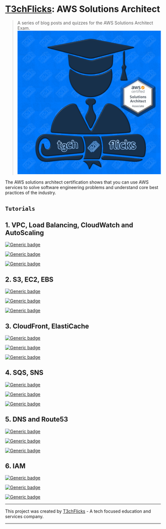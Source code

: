 # [T3chFlicks](https://t3chflicks.org): AWS Solutions Architect

> A series of blog posts and quizzes for the AWS Solutions Architect Exam.
![thumbnail](./thumbnail.png)


The AWS solutions architect certification shows that you can use AWS services to solve software engineering problems and understand core best practices of the industry.

## `Tutorials`
## 1. VPC, Load Balancing, CloudWatch and AutoScaling
[![Generic badge](https://img.shields.io/badge/Blog_Post-Github-orange.svg)](./blog_posts/1.md)

[![Generic badge](https://img.shields.io/badge/Blog_Post-Medium-blue.svg)](https://t3chflicks.medium.com/aws-solutions-architect-quiz-vpc-load-balancing-cloudwatch-autoscaling-aa3edee34d16)

[![Generic badge](https://img.shields.io/badge/Quiz-Google-red.svg)](https://docs.google.com/forms/d/e/1FAIpQLSeCSYVLprBjo1h5hnOLeSiQ47HZufPNAX2bN7nHvAYZGscADw/viewform?usp=sf_link)

## 2. S3, EC2, EBS
[![Generic badge](https://img.shields.io/badge/Blog_Post-Github-orange.svg)](./blog_post.md)

[![Generic badge](https://img.shields.io/badge/Blog_Post-Medium-blue.svg)](https://t3chflicks.medium.com/aws-solutions-architect-quiz-2-s3-ec2-ebs-173d40515dd)

[![Generic badge](https://img.shields.io/badge/Quiz-Google-red.svg)](https://docs.google.com/forms/d/e/1FAIpQLSeMfE2ojBJ5TBo1DfD_JSd_0bM7SJBBusZ1Fdt0FW8Kaw5o1w/viewform?usp=sf_link)

## 3. CloudFront, ElastiCache
[![Generic badge](https://img.shields.io/badge/Blog_Post-Github-orange.svg)](./blog_post.md)

[![Generic badge](https://img.shields.io/badge/Blog_Post-Medium-blue.svg)](https://t3chflicks.medium.com/aws-solutions-architect-quiz-3-cloudfront-elasticache-f77fd08949e8)

[![Generic badge](https://img.shields.io/badge/Quiz-Google-red.svg)](https://docs.google.com/forms/d/e/1FAIpQLSfWpXfj56I3LoLSCbo3q_Hfo4a_hY4cVp5no1_qrVA0SkSAFA/viewform?usp=sf_link)

## 4. SQS, SNS
[![Generic badge](https://img.shields.io/badge/Blog_Post-Github-orange.svg)](./blog_post.md)

[![Generic badge](https://img.shields.io/badge/Blog_Post-Medium-blue.svg)](https://t3chflicks.medium.com/aws-solutions-architect-quiz-4-sqs-sns-b0b4390d5475)

[![Generic badge](https://img.shields.io/badge/Quiz-Google-red.svg)](https://docs.google.com/forms/d/e/1FAIpQLScIm7kB2mEMA9XtEQzA2fKMM6apXkPWgnD-4oyIhn53hIML3g/viewform?usp=sf_link)

## 5. DNS and Route53
[![Generic badge](https://img.shields.io/badge/Blog_Post-Github-orange.svg)](./blog_post.md)

[![Generic badge](https://img.shields.io/badge/Blog_Post-Medium-blue.svg)](https://t3chflicks.medium.com/aws-solutions-architect-quiz-5-dns-and-route53-1ca28cf9c5a1)

[![Generic badge](https://img.shields.io/badge/Quiz-Google-red.svg)](https://docs.google.com/forms/d/e/1FAIpQLSekohjK9mMGaG4ZJaC9NqJcuqxxJV7jxmvH_tHS5sbIXLrvmA/viewform?usp=sf_link)

## 6. IAM
[![Generic badge](https://img.shields.io/badge/Blog_Post-Github-orange.svg)](./blog_post.md)

[![Generic badge](https://img.shields.io/badge/Blog_Post-Medium-blue.svg)](https://t3chflicks.medium.com/aws-solutions-architect-quiz-6-iam-5d34116f3c73)

[![Generic badge](https://img.shields.io/badge/Quiz-Google-red.svg)](https://docs.google.com/forms/d/e/1FAIpQLSe1ob9pRCxTwpzjJaQi0vYMqHHonJ8YVOvvq_4VQfm6Hqa0Pg/viewform?usp=sf_link)

---

This project was created by [T3chFlicks](https://t3chflicks.org) - A tech focused education and services company.

---
